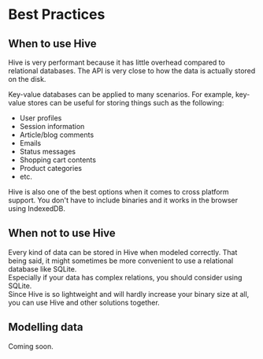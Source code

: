# Best Practices

## When to use Hive
Hive is very performant because it has little overhead compared to relational databases. The API is very close to how the data is actually stored on the disk.

Key-value databases can be applied to many scenarios. For example, key-value stores can be useful for storing things such as the following:

- User profiles
- Session information
- Article/blog comments
- Emails
- Status messages
- Shopping cart contents
- Product categories
- etc.

Hive is also one of the best options when it comes to cross platform support. You don't have to include binaries and it works in the browser using IndexedDB.

## When not to use Hive
Every kind of data can be stored in Hive when modeled correctly. That being said, it might sometimes be more convenient to use a relational database like SQLite.<br>
Especially if your data has complex relations, you should consider using SQLite.<br>
Since Hive is so lightweight and will hardly increase your binary size at all, you can use Hive and other solutions together.

## Modelling data
Coming soon.